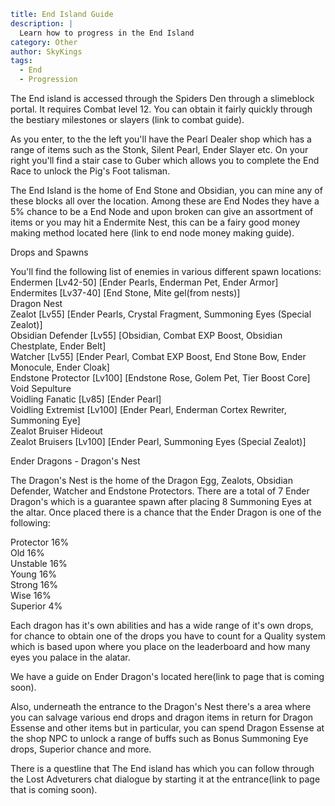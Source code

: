 ```yaml {metadata}
title: End Island Guide
description: |
  Learn how to progress in the End Island
category: Other
author: SkyKings
tags:
  - End
  - Progression
```

The End island is accessed through the Spiders Den through a slimeblock portal. It requires Combat level 12. You can
obtain it fairly quickly through the bestiary milestones or slayers (link to combat guide).

As you enter, to the the left you'll have the Pearl Dealer shop which has a range of items such as the Stonk, Silent
Pearl, Ender Slayer etc. On your right you'll find a stair case to Guber which allows you to complete the End Race to
unlock the Pig's Foot talisman.

The End Island is the home of End Stone and Obsidian, you can mine any of these blocks all over the location. Among
these are End Nodes they have a 5% chance to be a End Node and upon broken can give an assortment of items or you may
hit a Endermite Nest, this can be a fairy good money making method located here (link to end node money making guide).

Drops and Spawns

You'll find the following list of enemies in various different spawn locations:  
Endermen \[Lv42-50\] \[Ender Pearls, Enderman Pet, Ender Armor\]  
Endermites \[Lv37-40\] \[End Stone, Mite gel(from nests)\]  
Dragon Nest  
Zealot \[Lv55\] \[Ender Pearls, Crystal Fragment, Summoning Eyes (Special Zealot)\]  
Obsidian Defender \[Lv55\] \[Obsidian, Combat EXP Boost, Obsidian Chestplate, Ender Belt\]  
Watcher \[Lv55\] \[Ender Pearl, Combat EXP Boost, End Stone Bow, Ender Monocule, Ender Cloak\]  
Endstone Protector \[Lv100\] \[Endstone Rose, Golem Pet, Tier Boost Core\]  
Void Sepulture  
Voidling Fanatic \[Lv85\] \[Ender Pearl\]  
Voidling Extremist \[Lv100\] \[Ender Pearl, Enderman Cortex Rewriter, Summoning Eye\]  
Zealot Bruiser Hideout  
Zealot Bruisers \[Lv100\] \[Ender Pearl, Summoning Eyes (Special Zealot)\]

Ender Dragons - Dragon's Nest

The Dragon's Nest is the home of the Dragon Egg, Zealots, Obsidian Defender, Watcher and Endstone Protectors. There are
a total of 7 Ender Dragon's which is a guarantee spawn after placing 8 Summoning Eyes at the altar. Once placed there is
a chance that the Ender Dragon is one of the following:

Protector 16%  
Old 16%  
Unstable 16%  
Young 16%  
Strong 16%  
Wise 16%  
Superior 4%

Each dragon has it's own abilities and has a wide range of it's own drops, for chance to obtain one of the drops you
have to count for a Quality system which is based upon where you place on the leaderboard and how many eyes you palace
in the alatar.

We have a guide on Ender Dragon's located here(link to page that is coming soon).

Also, underneath the entrance to the Dragon's Nest there's a area where you can salvage various end drops and dragon
items in return for Dragon Essense and other items but in particular, you can spend Dragon Essense at the shop NPC to
unlock a range of buffs such as Bonus Summoning Eye drops, Superior chance and more.

There is a questline that The End island has which you can follow through the Lost Adveturers chat dialogue by starting
it at the entrance(link to page that is coming soon).
